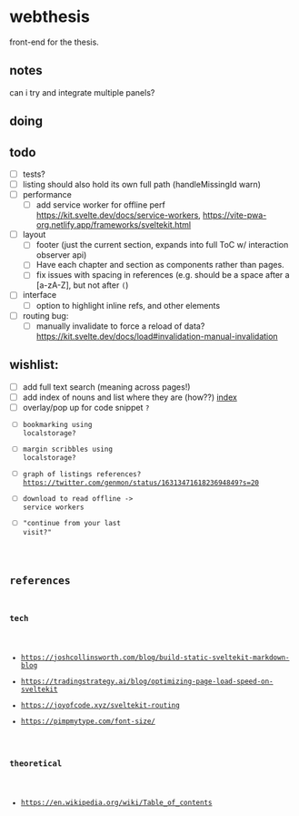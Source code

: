 # webthesis

front-end for the thesis.

## notes

can i try and integrate multiple panels?

## doing



## todo
- [ ] tests?
- [ ] listing should also hold its own full path (handleMissingId warn)
- [ ] performance
  - [ ] add service worker for offline perf https://kit.svelte.dev/docs/service-workers, https://vite-pwa-org.netlify.app/frameworks/sveltekit.html
- [ ] layout
  - [ ] footer (just the current section, expands into full ToC w/ interaction observer api)
  - [ ] Have each chapter and section as components rather than pages.
  - [ ] fix issues with spacing in references (e.g. should be a space after a [a-zA-Z], but not after `(`)
- [ ] interface
  - [ ] option to highlight inline refs, and other elements
- [ ] routing bug:
    - [ ] manually invalidate to force a reload of data? https://kit.svelte.dev/docs/load#invalidation-manual-invalidation

## wishlist:
  - [ ] add full text search (meaning across pages!)
  - [ ] add index of nouns and list where they are (how??) [index](https://en.wikipedia.org/wiki/Index_(publishing))
  - [ ] overlay/pop up for code snippet <Code/>?
  - [ ] bookmarking using localstorage?
  - [ ] margin scribbles using localstorage?
  - [ ] graph of listings references? https://twitter.com/genmon/status/1631347161823694849?s=20
  - [ ] download to read offline -> service workers
  - [ ] "continue from your last visit?"

## references

### tech

- https://joshcollinsworth.com/blog/build-static-sveltekit-markdown-blog
- https://tradingstrategy.ai/blog/optimizing-page-load-speed-on-sveltekit
- https://joyofcode.xyz/sveltekit-routing
- https://pimpmytype.com/font-size/

### theoretical

- https://en.wikipedia.org/wiki/Table_of_contents
